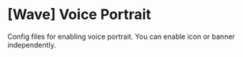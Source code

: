 # [Wave] Voice Portrait
Config files for enabling voice portrait. You can enable icon or banner independently.